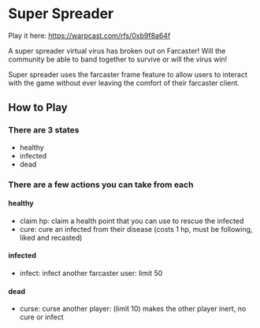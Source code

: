 # Super Spreader

Play it here: https://warpcast.com/rfs/0xb9f8a64f

A super spreader virtual virus has broken out on Farcaster! Will the community be able to band together to survive or will the virus win!

Super spreader uses the farcaster frame feature to allow users to interact with the game without ever leaving the comfort of their farcaster client.

## How to Play

### There are 3 states

- healthy
- infected
- dead

### There are a few actions you can take from each

#### healthy

- claim hp: claim a health point that you can use to rescue the infected
- cure: cure an infected from their disease (costs 1 hp, must be following, liked and recasted)

#### infected

- infect: infect another farcaster user: limit 50

#### dead

- curse: curse another player: (limit 10) makes the other player inert, no cure or infect
